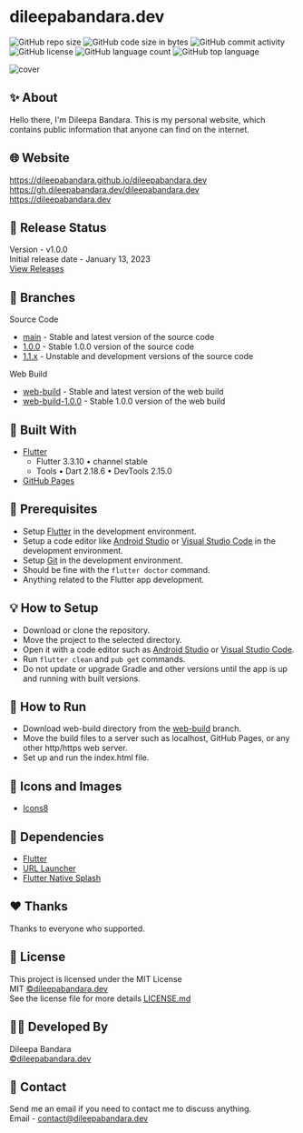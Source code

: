 # dileepabandara.dev

![GitHub repo size](https://img.shields.io/github/repo-size/dileepabandara/dileepabandara.dev?color=d62936)
![GitHub code size in bytes](https://img.shields.io/github/languages/code-size/dileepabandara/dileepabandara.dev?color=d4ad21)
![GitHub commit activity](https://img.shields.io/github/commit-activity/m/dileepabandara/dileepabandara.dev?color=138a3d)
![GitHub license](https://img.shields.io/github/license/dileepabandara/dileepabandara.dev?color=eb7005)
![GitHub language count](https://img.shields.io/github/languages/count/dileepabandara/dileepabandara.dev?color=1f77b4)
![GitHub top language](https://img.shields.io/github/languages/top/dileepabandara/dileepabandara.dev?color=7f0c7f)

![cover](https://user-images.githubusercontent.com/80202913/212151212-38e96130-85dc-4e0a-9931-6d1df8f5576a.png)

## ✨ About

Hello there, I'm Dileepa Bandara. This is my personal website, which contains public information
that anyone can find on the internet.

## 🌐 Website

<https://dileepabandara.github.io/dileepabandara.dev>  
<https://gh.dileepabandara.dev/dileepabandara.dev>  
<https://dileepabandara.dev>

## 🎉 Release Status

Version - v1.0.0  
Initial release date - January 13, 2023  
[View Releases](https://github.com/dileepabandara/dileepabandara.dev/releases)

## 🍃 Branches

Source Code

- [main](https://github.com/dileepabandara/dileepabandara.dev/tree/main) - Stable and latest version
  of the source code
- [1.0.0](https://github.com/dileepabandara/dileepabandara.dev/tree/1.0.0) - Stable 1.0.0 version of
  the source code
- [1.1.x](https://github.com/dileepabandara/dileepabandara.dev/tree/1.1.x) - Unstable and
  development versions of the source code

Web Build

- [web-build](https://github.com/dileepabandara/dileepabandara.dev/tree/web-build) - Stable and
  latest version of the web build
- [web-build-1.0.0](https://github.com/dileepabandara/dileepabandara.dev/tree/web-build-1.0.0) -
  Stable 1.0.0 version of the web build

## 💙 Built With

- [Flutter](https://flutter.dev)
    - Flutter 3.3.10 • channel stable
    - Tools • Dart 2.18.6 • DevTools 2.15.0
- [GitHub Pages](https://pages.github.com)

## 📌 Prerequisites

- Setup [Flutter](https://flutter.dev) in the development environment.
- Setup a code editor like [Android Studio](https://developer.android.com/studio)
  or [Visual Studio Code](https://code.visualstudio.com) in the development environment.
- Setup [Git](https://git-scm.com) in the development environment.
- Should be fine with the `flutter doctor` command.
- Anything related to the Flutter app development.

## 💡 How to Setup

- Download or clone the repository.
- Move the project to the selected directory.
- Open it with a code editor such as [Android Studio](https://developer.android.com/studio)
  or [Visual Studio Code](https://code.visualstudio.com).
- Run `flutter clean` and `pub get` commands.
- Do not update or upgrade Gradle and other versions until the app is up and running with built
  versions.

## 🚀 How to Run

- Download web-build directory from
  the [web-build](https://github.com/dileepabandara/dileepabandara.dev/tree/web-build) branch.
- Move the build files to a server such as localhost, GitHub Pages, or any other http/https web
  server.
- Set up and run the index.html file.

## 📸 Icons and Images

- [Icons8](https://icons8.com)

## 💎 Dependencies

- [Flutter](https://flutter.dev)
- [URL Launcher](https://pub.dev/packages/url_launcher)
- [Flutter Native Splash](https://pub.dev/packages/flutter_native_splash)

## ❤️ Thanks

Thanks to everyone who supported.

## 📜 License

This project is licensed under the MIT License  
MIT [©dileepabandara.dev](https://dileepabandara.dev)  
See the license file for more
details [LICENSE.md](https://github.com/dileepabandara/dileepabandara.dev/blob/main/LICENSE)

## 👨‍💻 Developed By

Dileepa Bandara  
[©dileepabandara.dev](https://dileepabandara.dev)

## 💬 Contact

Send me an email if you need to contact me to discuss anything.  
Email - contact@dileepabandara.dev  
